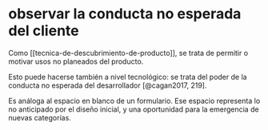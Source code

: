 # observar la conducta no esperada del cliente
Como [[tecnica-de-descubrimiento-de-producto]], se trata de permitir o motivar usos no planeados del producto.

Esto puede hacerse también a nivel tecnológico: se trata del poder de la conducta no esperada del desarrollador [@cagan2017, 219].

Es análoga al espacio en blanco de un formulario. Ese espacio representa lo no anticipado por el diseño inicial, y una oportunidad para la emergencia de nuevas categorías.
